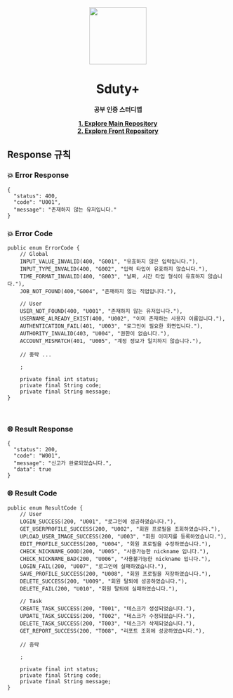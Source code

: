 <div align="center">

<img src="https://user-images.githubusercontent.com/49026286/202903659-84b39720-96f9-4a7c-8ea8-80c8e299ad35.png" width="130" height="130"/>


# Sduty+ 

**공부 인증 스터디앱**

**[1. Explore Main Repository](./)**<br>
**[2. Explore Front Repository](./AOS)**

</div>

## Response 규칙

### 💥 Error Response
```
{
  "status": 400,
  "code": "U001",
  "message": "존재하지 않는 유저입니다."
}
```
### 💥 Error Code
```
public enum ErrorCode {
    // Global
    INPUT_VALUE_INVALID(400, "G001", "유효하지 않은 입력입니다."),
    INPUT_TYPE_INVALID(400, "G002", "입력 타입이 유효하지 않습니다."),
    TIME_FORMAT_INVALID(400, "G003", "날짜, 시간 타입 형식이 유효하지 않습니다."),
    JOB_NOT_FOUND(400,"G004", "존재하지 않는 직업입니다."),

    // User
    USER_NOT_FOUND(400, "U001", "존재하지 않는 유저입니다."),
    USERNAME_ALREADY_EXIST(400, "U002", "이미 존재하는 사용자 이름입니다."),
    AUTHENTICATION_FAIL(401, "U003", "로그인이 필요한 화면입니다."),
    AUTHORITY_INVALID(403, "U004", "권한이 없습니다."),
    ACCOUNT_MISMATCH(401, "U005", "계정 정보가 일치하지 않습니다."),

    // 중략 ...

    ;

    private final int status;
    private final String code;
    private final String message;
}
```
<br>

### 🌐 Result Response
```
{
  "status": 200,
  "code": "W001",
  "message": "신고가 완료되었습니다.",
  "data": true
}
```

### 🌐 Result Code
```
public enum ResultCode {
    // User
    LOGIN_SUCCESS(200, "U001", "로그인에 성공하였습니다."),
    GET_USERPROFILE_SUCCESS(200, "U002", "회원 프로필을 조회하였습니다."),
    UPLOAD_USER_IMAGE_SUCCESS(200, "U003", "회원 이미지를 등록하였습니다."),
    EDIT_PROFILE_SUCCESS(200, "U004", "회원 프로필을 수정하였습니다."),
    CHECK_NICKNAME_GOOD(200, "U005", "사용가능한 nickname 입니다."),
    CHECK_NICKNAME_BAD(200, "U006", "사용불가능한 nickname 입니다."),
    LOGIN_FAIL(200, "U007", "로그인에 실패하였습니다."),
    SAVE_PROFILE_SUCCESS(200, "U008", "회원 프로필을 저장하였습니다."),
    DELETE_SUCCESS(200, "U009", "회원 탈퇴에 성공하였습니다."),
    DELETE_FAIL(200, "U010", "회원 탈퇴에 실패하였습니다."),

    // Task
    CREATE_TASK_SUCCESS(200, "T001", "테스크가 생성되었습니다."),
    UPDATE_TASK_SUCCESS(200, "T002", "테스크가 수정되었습니다."),
    DELETE_TASK_SUCCESS(200, "T003", "테스크가 삭제되었습니다."),
    GET_REPORT_SUCCESS(200, "T008", "리포트 조회에 성공하였습니다."),

    // 중략

    ;

    private final int status;
    private final String code;
    private final String message;
}
```

